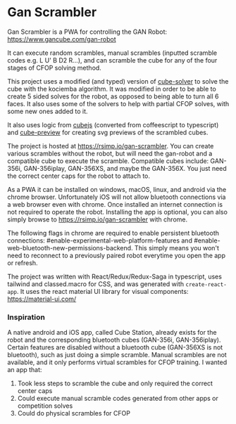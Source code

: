 # Gan Scrambler
Gan Scrambler is a PWA for controlling the GAN Robot: https://www.gancube.com/gan-robot

It can execute random scrambles, manual scrambles (inputted scramble codes e.g. L U' B D2 R...), and can scramble the cube for any of the four stages of CFOP solving method.

This project uses a modified (and typed) version of [cube-solver](https://github.com/torjusti/cube-solver) to solve the cube with the kociemba algorithm. It was modified in order to be able to create 5 sided solves for the robot, as opposed to being able to turn all 6 faces. It also uses some of the solvers to help with partial CFOP solves, with some new ones added to it.

It also uses logic from [cubejs](https://github.com/ldez/cubejs) (converted from coffeescript to typescript) and [cube-preview](https://www.npmjs.com/package/cube-preview) for creating svg previews of the scrambled cubes.

The project is hosted at https://rsimp.io/gan-scrambler. You can create various scrambles without the robot, but will need the gan-robot and a compatible cube to execute the scramble. Compatible cubes include: GAN-356i, GAN-356iplay, GAN-356XS, and maybe the GAN-356X. You just need the correct center caps for the robot to attach to.

As a PWA it can be installed on windows, macOS, linux, and android via the chrome browser. Unfortunately iOS will not allow bluetooth connections via a web browser even with chrome. Once installed an internet connection is not required to operate the robot. Installing the app is optional, you can also simply browse to https://rsimp.io/gan-scrambler with chrome.

The following flags in chrome are required to enable persistent bluetooth connections: #enable-experimental-web-platform-features and #enable-web-bluetooth-new-permissions-backend. This simply means you won't need to reconnect to a previously paired robot everytime you open the app or refresh.

The project was written with React/Redux/Redux-Saga in typescript, uses tailwind and classed.macro for CSS, and was generated with `create-react-app`. It uses the react material UI library for visual components: https://material-ui.com/

### Inspiration
A native android and iOS app, called Cube Station, already exists for the robot and the corresponding bluetooth cubes (GAN-356i, GAN-356iplay). Certain features are disabled without a bluetooth cube (GAN-356XS is not bluetooth), such as just doing a simple scramble. Manual scrambles are not available, and it only performs virtual scrambles for CFOP training.
I wanted an app that:
1. Took less steps to scramble the cube and only required the correct center caps
2. Could execute manual scramble codes generated from other apps or competition solves
3. Could do physical scrambles for CFOP
